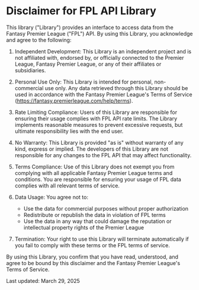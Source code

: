 # Disclaimer for FPL API Library

This library ("Library") provides an interface to access data from the Fantasy Premier League ("FPL") API. By using this Library, you acknowledge and agree to the following:

1. Independent Development: This Library is an independent project and is not affiliated with, endorsed by, or officially connected to the Premier League, Fantasy Premier League, or any of their affiliates or subsidiaries.

2. Personal Use Only: This Library is intended for personal, non-commercial use only. Any data retrieved through this Library should be used in accordance with the Fantasy Premier League's Terms of Service (https://fantasy.premierleague.com/help/terms).

3. Rate Limiting Compliance: Users of this Library are responsible for ensuring their usage complies with FPL API rate limits. The Library implements reasonable measures to prevent excessive requests, but ultimate responsibility lies with the end user.

4. No Warranty: This Library is provided "as is" without warranty of any kind, express or implied. The developers of this Library are not responsible for any changes to the FPL API that may affect functionality.

5. Terms Compliance: Use of this Library does not exempt you from complying with all applicable Fantasy Premier League terms and conditions. You are responsible for ensuring your usage of FPL data complies with all relevant terms of service.

6. Data Usage: You agree not to:
    - Use the data for commercial purposes without proper authorization
    - Redistribute or republish the data in violation of FPL terms
    - Use the data in any way that could damage the reputation or intellectual property rights of the Premier League

7. Termination: Your right to use this Library will terminate automatically if you fail to comply with these terms or the FPL terms of service.

By using this Library, you confirm that you have read, understood, and agree to be bound by this disclaimer and the Fantasy Premier League's Terms of Service.

Last updated: March 29, 2025